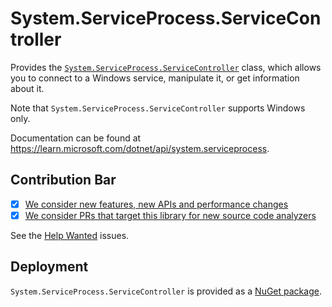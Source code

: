 # System.ServiceProcess.ServiceController
Provides the [`System.ServiceProcess.ServiceController`](https://learn.microsoft.com/dotnet/api/system.serviceprocess.servicecontroller) class, which allows you to connect to a Windows service, manipulate it, or get information about it.

Note that `System.ServiceProcess.ServiceController` supports Windows only.

Documentation can be found at https://learn.microsoft.com/dotnet/api/system.serviceprocess.

## Contribution Bar
- [x] [We consider new features, new APIs and performance changes](../README.md#primary-bar)
- [x] [We consider PRs that target this library for new source code analyzers](../README.md#secondary-bars)

See the [Help Wanted](https://github.com/dotnet/runtime/issues?q=is%3Aissue+is%3Aopen+label%3Aarea-System.ServiceProcess+label%3A%22help+wanted%22) issues.

## Deployment
`System.ServiceProcess.ServiceController` is provided as a [NuGet package](https://www.nuget.org/packages/System.ServiceProcess.ServiceController).
